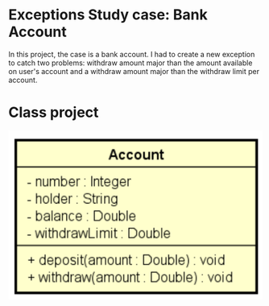 # Exceptions Study case: Bank Account 

In this project, the case is a bank account. I had to create a new exception to catch two problems: withdraw amount major than the amount available on user's account and a withdraw amount major than the withdraw limit per account. 

# Class project

![classe](classe.png)

